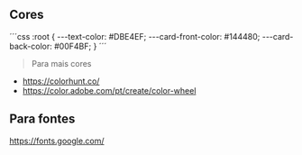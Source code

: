 ## Cores 

´´´css
:root {
    ---text-color: #DBE4EF;
    ---card-front-color: #144480;
    ---card-back-color: #00F4BF;
}
´´´
> Para mais cores

- https://colorhunt.co/
- https://color.adobe.com/pt/create/color-wheel

## Para fontes
https://fonts.google.com/